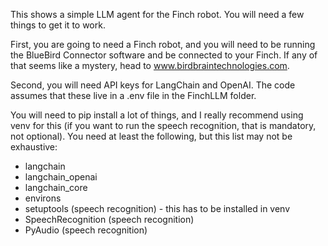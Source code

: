 This shows a simple LLM agent for the Finch robot. You will need a few things to get it to work. 

First, you are going to need a Finch robot, and you will need to be running the BlueBird Connector software and be connected to your Finch. If any of that seems like a mystery, head to www.birdbraintechnologies.com.

Second, you will need API keys for LangChain and OpenAI. The code assumes that these live in a .env file in the FinchLLM folder.

You will need to pip install a lot of things, and I really recommend using venv for this (if you want to run the speech recognition, that is mandatory, not optional). You need at least the following, but this list may not be exhaustive:
* langchain
* langchain_openai
* langchain_core
* environs
* setuptools (speech recognition) - this has to be installed in venv
* SpeechRecognition (speech recognition)
* PyAudio (speech recognition)
